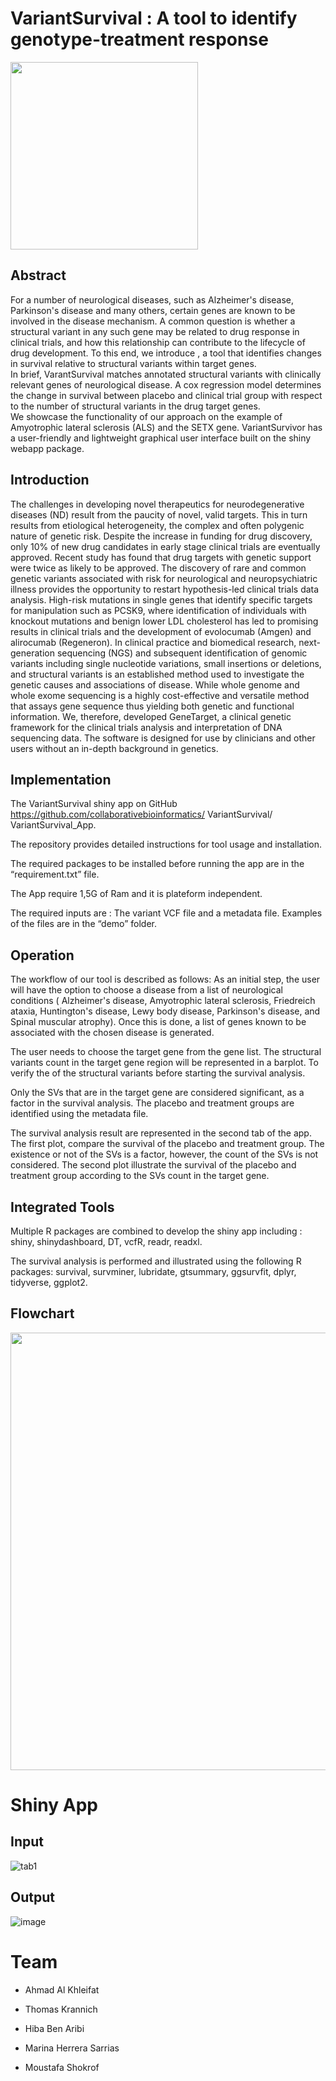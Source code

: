 # VariantSurvival : A tool to identify genotype-treatment response
<img src="https://user-images.githubusercontent.com/41301333/195215088-8404f200-8297-4322-a30f-c84f526aa620.png" width="300" height="300">


##  Abstract
For a number of neurological diseases, such as Alzheimer's disease, Parkinson's disease and many others, certain genes are known to be involved in the disease mechanism. A common question is whether a structural variant in any such gene may be related to drug response in clinical trials, and how this relationship can contribute to the lifecycle of drug development. To this end, we introduce <GeneTarget>, a tool that identifies changes in survival relative to structural variants within target genes. \
In brief, VarantSurvival matches annotated structural variants with clinically relevant genes of neurological disease. A cox regression model determines the change in survival between placebo and clinical trial group with respect to the number of structural variants in the drug target genes. \
We showcase the functionality of our approach on the example of Amyotrophic lateral sclerosis (ALS) and the SETX gene. VariantSurvivor has a user-friendly and lightweight graphical user interface built on the shiny webapp package.


##  Introduction

The challenges in developing novel therapeutics for neurodegenerative diseases (ND) result from the paucity of novel, valid targets. This in turn results from etiological heterogeneity, the complex and often polygenic nature of genetic risk. Despite the increase in funding for drug discovery, only 10% of new drug candidates in early stage clinical trials are eventually approved. Recent study has found that drug targets with genetic support were twice as likely to be approved. The discovery of rare and common genetic variants associated with risk for neurological and neuropsychiatric illness provides the opportunity to restart hypothesis-led clinical trials data analysis. High-risk mutations in single genes that identify specific targets for manipulation such as PCSK9, where identification of individuals with knockout mutations and benign lower LDL cholesterol has led to promising results in clinical trials and the development of evolocumab (Amgen) and alirocumab (Regeneron). In clinical practice and biomedical research, next-generation sequencing (NGS) and subsequent identification of genomic variants including single nucleotide variations, small insertions or deletions, and structural variants is an established method used to investigate the genetic causes and associations of disease. While whole genome and whole exome sequencing is a highly cost-effective and versatile method that assays gene sequence thus yielding both genetic and functional information. We, therefore, developed GeneTarget, a clinical genetic framework for the clinical trials analysis and interpretation of DNA sequencing data. The software is designed for use by clinicians and other users without an in-depth background in genetics.


##  Implementation
The VariantSurvival shiny app on GitHub https://github.com/collaborativebioinformatics/ VariantSurvival/ VariantSurvival_App.

The repository provides detailed instructions for tool usage and installation. 

The required packages to be installed before running the app are in the “requirement.txt” file.

The App require 1,5G of Ram and it is plateform independent.

The required inputs are : The variant VCF file and a metadata file. Examples of the files are in the “demo” folder.


##  Operation
The workflow of our tool is described as follows: As an initial step, the user will have the option to choose a disease from a list of neurological conditions ( Alzheimer's disease, Amyotrophic lateral sclerosis, Friedreich ataxia, Huntington's disease, Lewy body disease, Parkinson's disease, and Spinal muscular atrophy).
Once this is done, a list of genes known to be associated with the chosen disease is generated. 

The user needs to choose the target gene from the gene list. The structural variants count in the target gene region will be represented in a barplot. To verify the of the structural variants before starting the survival analysis.

Only the SVs that are in the target gene are considered significant, as a factor in the survival analysis. The placebo and treatment groups are identified using the metadata file.

The survival analysis result are represented in the second tab of the app. The first plot, compare the survival of the placebo and treatment group. The existence or not of the SVs is a factor, however, the count of the SVs is not considered.
The second plot illustrate the survival of the placebo and treatment group according to the SVs count in the target gene.
## Integrated Tools

Multiple R packages are combined to develop the shiny app including : shiny, shinydashboard, DT, vcfR, readr, readxl.

The survival analysis is performed and illustrated using the following R packages: survival, survminer, lubridate, gtsummary, ggsurvfit, dplyr, tidyverse, ggplot2.

##  Flowchart

<img src="https://github.com/collaborativebioinformatics/GeneTarget/blob/main/img/GeneTargetWorkflow.svg" width="700">

# Shiny App

## Input

![tab1](https://user-images.githubusercontent.com/73958439/195362195-b7dade92-be11-4a8b-b4a5-b4663cdbd6f5.PNG)


## Output

![image](https://user-images.githubusercontent.com/73958439/195386048-2a978a86-9ba1-4834-b387-f320648de0fb.png)

# Team

* Ahmad Al Khleifat

* Thomas Krannich

* Hiba Ben Aribi

* Marina Herrera Sarrias

* Moustafa Shokrof
